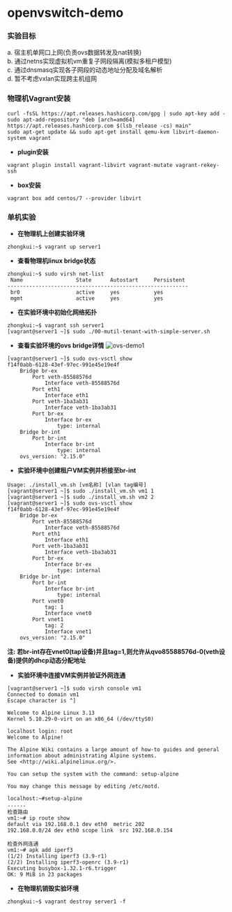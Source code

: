 # openvswitch-demo
### 实验目标  
a. 宿主机单网口上网(负责ovs数据转发及nat转换)  
b. 通过netns实现虚拟机vm重复子网段隔离(模拟多租户模型)  
c. 通过dnsmasq实现各子网段的动态地址分配及域名解析  
d. 暂不考虑vxlan实现跨主机组网  
### 物理机Vagrant安装
``` 
curl -fsSL https://apt.releases.hashicorp.com/gpg | sudo apt-key add -  
sudo apt-add-repository "deb [arch=amd64] https://apt.releases.hashicorp.com $(lsb_release -cs) main"  
sudo apt-get update && sudo apt-get install qemu-kvm libvirt-daemon-system vagrant
```
- **plugin安装**
```  
vagrant plugin install vagrant-libvirt vagrant-mutate vagrant-rekey-ssh  
```
- **box安装**  
```
vagrant box add centos/7 --provider libvirt
```
### 单机实验
- **在物理机上创建实验环境**
```  
zhongkui:~$ vagrant up server1
```
- **查看物理机linux bridge状态**
```
zhongkui:~$ sudo virsh net-list
 Name                 State      Autostart     Persistent
----------------------------------------------------------
 br0                  active     yes           yes
 mgmt                 active     yes           yes
```
- **在实验环境中初始化网络拓扑**
```
zhongkui:~$ vagrant ssh server1
[vagrant@server1 ~]$ sudo ./00-mutil-tenant-with-simple-server.sh
```
- **查看实验环境的ovs bridge详情**
![ovs-demo1](https://user-images.githubusercontent.com/5821532/121350274-0b150300-c95d-11eb-95e6-73e1940a0fe5.png)

```
[vagrant@server1 ~]$ sudo ovs-vsctl show
f14f0abb-6128-43ef-97ec-991e45e19e4f
    Bridge br-ex
        Port veth-85588576d
            Interface veth-85588576d
        Port eth1
            Interface eth1
        Port veth-1ba3ab31
            Interface veth-1ba3ab31
        Port br-ex
            Interface br-ex
                type: internal
    Bridge br-int
        Port br-int
            Interface br-int
                type: internal
    ovs_version: "2.15.0"
```
- **实验环境中创建租户VM实例并桥接至br-int**
```
Usage: ./install_vm.sh [vm名称] [vlan tag编号]
[vagrant@server1 ~]$ sudo ./install_vm.sh vm1 1
[vagrant@server1 ~]$ sudo ./install_vm.sh vm2 2
[vagrant@server1 ~]$ sudo ovs-vsctl show
f14f0abb-6128-43ef-97ec-991e45e19e4f
    Bridge br-ex
        Port veth-85588576d
            Interface veth-85588576d
        Port eth1
            Interface eth1
        Port veth-1ba3ab31
            Interface veth-1ba3ab31
        Port br-ex
            Interface br-ex
                type: internal
    Bridge br-int
        Port br-int
            Interface br-int
                type: internal
        Port vnet0 
            tag: 1
            Interface vnet0
        Port vnet1 
            tag: 2
            Interface vnet1
    ovs_version: "2.15.0"
```
<b>注: 若br-int存在vnet0(tap设备)并且tag=1,则允许从qvo85588576d-0(veth设备)提供的dhcp动态分配地址</b>
- **实验环境中连接VM实例并验证外网连通**
```
[vagrant@server1 ~]$ sudo virsh console vm1
Connected to domain vm1
Escape character is ^]

Welcome to Alpine Linux 3.13
Kernel 5.10.29-0-virt on an x86_64 (/dev/ttyS0)

localhost login: root
Welcome to Alpine!

The Alpine Wiki contains a large amount of how-to guides and general
information about administrating Alpine systems.
See <http://wiki.alpinelinux.org/>.

You can setup the system with the command: setup-alpine

You may change this message by editing /etc/motd.

localhost:~#setup-alpine
......
检查路由
vm1:~# ip route show
default via 192.168.0.1 dev eth0  metric 202 
192.168.0.0/24 dev eth0 scope link  src 192.168.0.154

检查外网连通
vm1:~# apk add iperf3
(1/2) Installing iperf3 (3.9-r1)
(2/2) Installing iperf3-openrc (3.9-r1)
Executing busybox-1.32.1-r6.trigger
OK: 9 MiB in 23 packages

```
- **在物理机销毁实验环境**
```  
zhongkui:~$ vagrant destroy server1 -f
```

